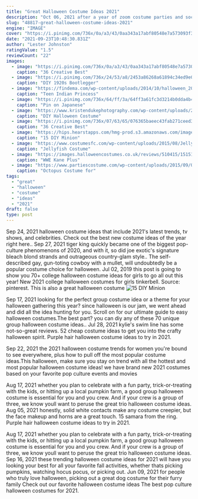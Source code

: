 ```yaml
---
title: "Great Halloween Costume Ideas 2021"
description: "Oct 06, 2021 after a year of zoom costume parties and socially distanced trick-or-treating, halloween 2021 should feel a lot more normal. Of course, normal is not what halloween is all about. The"
slug: "48817-great-halloween-costume-ideas-2021"
engine: "IMAGE"
cover: "https://i.pinimg.com/736x/0a/a3/43/0aa343a17abf80548e7a573093f3d488.jpg"
date: "2021-09-23T10:48:30.831Z"
author: "Lester Johnston"
ratingValue: "1.5"
reviewCount: "22"
images:
  - image: "https://i.pinimg.com/736x/0a/a3/43/0aa343a17abf80548e7a573093f3d488.jpg"
    caption: "36 Creative Best"
  - image: "https://i.pinimg.com/736x/24/53/a8/2453a86268a61894c34ed9e0dd7c0845--halloween-party-gatsby.jpg"
    caption: "DIY 1920s Bootlegger"
  - image: "https://findema.com/wp-content/uploads/2014/10/halloween_20142626.jpg"
    caption: "Teen Indian Princess"
  - image: "https://i.pinimg.com/736x/64/ff/3a/64ff3a61fc3d3214b0dda4b490387a7b.jpg"
    caption: "Pin on Japanese"
  - image: "https://www.kristendukephotography.com/wp-content/uploads/2017/08/Ariel-on-land-halloween-costume.jpg"
    caption: "DIY Halloween Costume"
  - image: "https://i.pinimg.com/736x/07/63/65/076365baeec43fab271ceed3e092bba2.jpg"
    caption: "36 Creative Best"
  - image: "https://hips.hearstapps.com/hmg-prod.s3.amazonaws.com/images/minions-dog-costume-1562867936.jpg?crop=0.670xw:1.00xh;0.0224xw,0&resize=640:*"
    caption: "15 DIY Minion"
  - image: "https://www.costumesfc.com/wp-content/uploads/2015/08/Jellyfish-Umbrella-Costume.jpg"
    caption: "Jellyfish Costume"
  - image: "https://images.halloweencostumes.co.uk/reviews/510415/15151/3690.jpg"
    caption: "WWE Kane Plus"
  - image: "https://www.partiescostume.com/wp-content/uploads/2015/09/Octopus-Costumes.jpg"
    caption: "Octopus Costume for"
tags:
  - "great"
  - "halloween"
  - "costume"
  - "ideas"
  - "2021"
draft: false
type: post
---
```


Sep 24, 2021 halloween costume ideas that include 2021's latest trends, tv shows, and celebrities. Check out the best new costume ideas of the year right here.. Sep 27, 2021 tiger king quickly became one of the biggest pop-culture phenomenons of 2020, and with it, so did joe exotic's signature bleach blond strands and outrageous country-glam style.. The self-described gay, gun-toting cowboy with a mullet, will undoubtedly be a popular costume choice for halloween. Jul 02, 2019 this post is going to show you 70+ college halloween costume ideas for girls to go all out this year!  New 2021 college halloween costumes for girls tinkerbell. Source: pinterest. This is also a great halloween costume
![15 DIY Minion](https://hips.hearstapps.com/hmg-prod.s3.amazonaws.com/images/minions-dog-costume-1562867936.jpg?crop=0.670xw:1.00xh;0.0224xw,0&resize=640:* "15 DIY Minion")

Sep 17, 2021 looking for the perfect group costume idea or a theme for your halloween gathering this year? since halloween is our jam, we went ahead and did all the idea hunting for you. Scroll on for our ultimate guide to easy halloween costumes.The best part? you can diy any of these 70 unique group halloween costume ideas.. Jul 28, 2021 kylie&#39;s swim line has some not-so-great reviews.  52 cheap costume ideas to get you into the crafty halloween spirit. Purple hair halloween costume ideas to try in 2021.
<!--inArticleAds-->

<!--galleryOne-->

Sep 22, 2021 the 2021 halloween costume trends for women you're bound to see everywhere, plus how to pull off the most popular costume ideas.This halloween, make sure you stay on trend with all the hottest and most popular halloween costume ideas! we have brand new 2021 costumes based on your favorite pop culture events and movies
<!--inArticleAds-->

<!--galleryTwo-->

Aug 17, 2021 whether you plan to celebrate with a fun party, trick-or-treating with the kids, or hitting up a local pumpkin farm, a good group halloween costume is essential for you and you crew. And if your crew is a group of three, we know youll want to peruse the great trio halloween costume ideas. Aug 05, 2021 honestly, solid white contacts make any costume creepier, but the face makeup and horns are a great touch. 15 samara from the ring.  Purple hair halloween costume ideas to try in 2021.
<!--galleryThree-->

Aug 17, 2021 whether you plan to celebrate with a fun party, trick-or-treating with the kids, or hitting up a local pumpkin farm, a good group halloween costume is essential for you and you crew. And if your crew is a group of three, we know youll want to peruse the great trio halloween costume ideas. Sep 16, 2021 these trending halloween costume ideas for 2021 will have you looking your best for all your favorite fall activities, whether thats picking pumpkins, watching hocus pocus, or picking out. Jun 09, 2021 for people who truly love halloween, picking out a great dog costume for their furry family  Check out our favorite halloween costume ideas The best pop culture halloween costumes for 2021.
